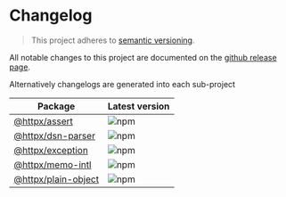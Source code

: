 # Changelog

> This project adheres to [semantic versioning](https://semver.org/).

All notable changes to this project are documented on the [github release page](https://github.com/belgattitude/httpx/releases).

Alternatively changelogs are generated into each sub-project

| Package                                                     | Latest version                                                               |
|-------------------------------------------------------------|------------------------------------------------------------------------------|
| [@httpx/assert](./packages/assert/CHANGELOG.md)             | ![npm](https://img.shields.io/npm/v/@httpx/assert?style=for-the-badge)       |
| [@httpx/dsn-parser](./packages/dsn-parser/CHANGELOG.md)     | ![npm](https://img.shields.io/npm/v/@httpx/dsn-parser?style=for-the-badge)   |
| [@httpx/exception](./packages/exception/CHANGELOG.md)       | ![npm](https://img.shields.io/npm/v/@httpx/exception?style=for-the-badge)    |
| [@httpx/memo-intl](./packages/memo-intl/CHANGELOG.md)       | ![npm](https://img.shields.io/npm/v/@httpx/memo-intl?style=for-the-badge)    |
| [@httpx/plain-object](./packages/plain-object/CHANGELOG.md) | ![npm](https://img.shields.io/npm/v/@httpx/plain-object?style=for-the-badge) |
